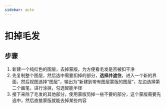 ```yaml
---
sidebar: auto
---
```


# 扣掉毛发

## 步骤

1. 新建一个纯红色的图层，去掉蒙版，为方便看毛发是否被扣干净
2. 先复制整个图层，然后选中需要扣掉的部分，**选择并遮住**，进入一个新的界面，然后视图选择“图层”，输出为“新建到带有图层蒙版的图层”，左边选择第二个画笔，进行涂抹，勾选智能半径
3. 接下来除了毛发的其他部分，使用蒙版剪掉一些不要的部分，这个蒙版需要先选中，然后直接蒙版就能去掉某些内容